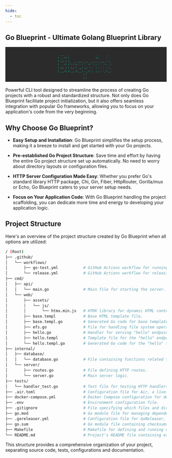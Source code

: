 ```yaml
---
hide:
  - toc
---
```

## Go Blueprint - Ultimate Golang Blueprint Library

![logo](./public/logo.png)


Powerful CLI tool designed to streamline the process of creating Go projects with a robust and standardized structure. Not only does Go Blueprint facilitate project initialization, but it also offers seamless integration with popular Go frameworks, allowing you to focus on your application's code from the very beginning.

## Why Choose Go Blueprint?

- **Easy Setup and Installation**: Go Blueprint simplifies the setup process, making it a breeze to install and get started with your Go projects.

- **Pre-established Go Project Structure**: Save time and effort by having the entire Go project structure set up automatically. No need to worry about directory layouts or configuration files.

- **HTTP Server Configuration Made Easy**: Whether you prefer Go's standard library HTTP package, Chi, Gin, Fiber, HttpRouter, Gorilla/mux or Echo, Go Blueprint caters to your server setup needs.

- **Focus on Your Application Code**: With Go Blueprint handling the project scaffolding, you can dedicate more time and energy to developing your application logic.

## Project Structure

Here's an overview of the project structure created by Go Blueprint when all options are utilized:

```bash
/ (Root)
├── .github/
│   └── workflows/
│       ├── go-test.yml           # GitHub Actions workflow for running tests.
│       └── release.yml           # GitHub Actions workflow for releasing the application.
├── cmd/
│   ├── api/
│   │   └── main.go               # Main file for starting the server.
│   └── web/
│       ├── assets/
│       │   └── js/
│       │       └── htmx.min.js   # HTMX library for dynamic HTML content 
│       ├── base.templ            # Base HTML template file.
│       ├── base.templ.go         # Generated Go code for base template
│       ├── efs.go                # File for handling file system operations.
│       ├── hello.go              # Handler for serving "hello" endpoint.
│       ├── hello.templ           # Template file for the "hello" endpoint.
│       └── hello.templ.go        # Generated Go code for the "hello" template. 
├── internal/
│   ├── database/
│   │   └── database.go           # File containing functions related to database operations.
│   └── server/
│       ├── routes.go             # File defining HTTP routes.
│       └── server.go             # Main server logic.
├── tests/    
│   └── handler_test.go           # Test file for testing HTTP handlers.
├── .air.toml                     # Configuration file for Air, a live-reload utility.
├── docker-compose.yml            # Docker Compose configuration for defining DB config.
├── .env                          # Environment configuration file.
├── .gitignore                    # File specifying which files and directories to ignore in Git.
├── go.mod                        # Go module file for managing dependencies.
├── .goreleaser.yml               # Configuration file for GoReleaser, a tool for building and releasing binaries.
├── go.sum                        # Go module file containing checksums for dependencies.
├── Makefile                      # Makefile for defining and running commands.
└── README.md                     # Project's README file containing essential information about the project.
```

This structure provides a comprehensive organization of your project, separating source code, tests, configurations and documentation.




